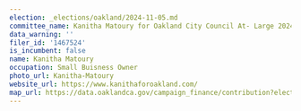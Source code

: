 ```yaml
---
election: _elections/oakland/2024-11-05.md
committee_name: Kanitha Matoury for Oakland City Council At- Large 2024
data_warning: ''
filer_id: '1467524'
is_incumbent: false
name: Kanitha Matoury
occupation: Small Buisness Owner
photo_url: Kanitha-Matoury
website_url: https://www.kanithaforoakland.com/
map_url: https://data.oaklandca.gov/campaign_finance/contribution?electionYear=2024&candidates=1467524&since=2021-07-07&until=2024-08-09
---
```

